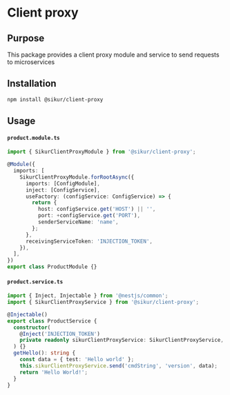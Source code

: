 # Client proxy

## Purpose

This package provides a client proxy module and service to send requests to microservices

## Installation

```bash
npm install @sikur/client-proxy
```

## Usage

#### **`product.module.ts`**

```typescript
import { SikurClientProxyModule } from '@sikur/client-proxy';

@Module({
  imports: [
    SikurClientProxyModule.forRootAsync({
      imports: [ConfigModule],
      inject: [ConfigService],
      useFactory: (configService: ConfigService) => {
        return {
          host: configService.get('HOST') || '',
          port: +configService.get('PORT'),
          senderServiceName: 'name',
        };
      },
      receivingServiceToken: 'INJECTION_TOKEN',
    }),
  ],
})
export class ProductModule {}
```

#### **`product.service.ts`**

```typescript
import { Inject, Injectable } from '@nestjs/common';
import { SikurClientProxyService } from '@sikur/client-proxy';

@Injectable()
export class ProductService {
  constructor(
    @Inject('INJECTION_TOKEN')
    private readonly sikurClientProxyService: SikurClientProxyService,
  ) {}
  getHello(): string {
    const data = { test: 'Hello world' };
    this.sikurClientProxyService.send('cmdString', 'version', data);
    return 'Hello World!';
  }
}
```
